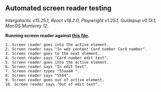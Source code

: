 ## Automated screen reader testing

_Intergalactic v15.25.1, React v18.2.0, Playwright v1.25.1,
Guidepup v0.13.1, MacOS Monterey 12._

**Running screen reader against [this file](https://github.com/semrush/intergalactic/blob/master/website/docs/components/input-mask/examples/basic.tsx).**

```
1. Screen reader goes into the active element.
2. Screen reader says "In web content Card number Card number".
3. Screen reader goes to the next element.
4. Screen reader says "Card number edit text".
5. Screen reader goes into the active element.
6. Screen reader says "In edit text".
7. Screen reader types "55aa44 ".
8. Screen reader says "5544".
9. Screen reader goes out of active element.
10. Screen reader says "Out of edit text".
```
